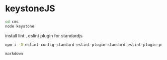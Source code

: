 # keystoneJS

```sh
cd cms
node keystone
```

install lint , eslint plugin for standardjs

```sh
npm i -D eslint-config-standard eslint-plugin-standard eslint-plugin-promise
```

```md:README.md
markdown
```